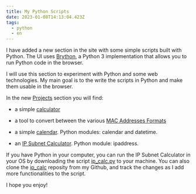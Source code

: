 ```yaml
---
title: My Python Scripts
date: 2023-01-08T14:13:04.423Z
tags:
  - python
  - en
---
```

I﻿ have added a new section in the site with some simple scripts built with Python. The UI uses [B﻿rython](https://brython.info/), a Python 3 implementation that allows you to run Python code in the browser.



I will use this section to experiment with Python and some web technologies. My main goal is to the write the scripts in Python and make them usable in the browser.

I﻿n the new [Projects](https://silvino.net/projects/) section you will find:

- a simple [calculator](https://silvino.net/projects/calculadora.html)

- a tool to convert between the various [MAC Addresses Formats](https://silvino.net/projects/mac.html)
- a simple [calendar](https://silvino.net/projects/calendar.html). Python modules: calendar and datetime.
- an [IP Subnet Calculator](https://silvino.net/projects/ip_calc/ip_calc.html). Python module: ipaddress.

If you have Python in your computer, you can run the IP Subnet Calculator in your OS by downloading the script [ip_calc.py](https://silvino.net/projects/ip_calc/ip_calc.py) to your machine. You can also clone the [ip_calc](https://github.com/tdmsilvino/ip_calc) reposity from my Github, and track the changes as I add more functionalities to the script.

I﻿ hope you enjoy!